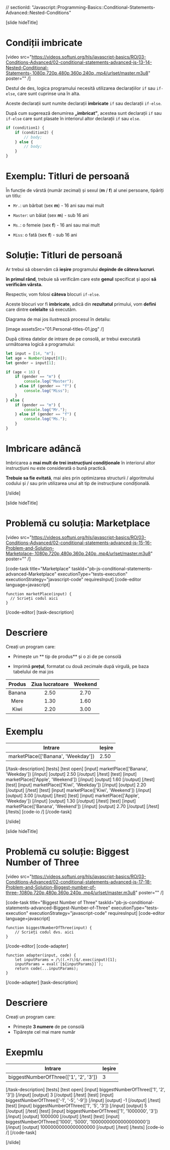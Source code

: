 // sectionId: "Javascript::Programming-Basics::Conditional-Statements-Advanced::Nested-Conditions"

[slide hideTitle]
# Condiții imbricate

[video src="https://videos.softuni.org/hls/javascript-basics/RO/03-Conditions-Advanced/02-conditional-statements-advanced-js-13-14-Nested-Conditional-Statements-,1080p,720p,480p,360p,240p,.mp4/urlset/master.m3u8" poster="" /]

Destul de des, logica programului necesită utilizarea declarațiilor `if` sau `if-else`, care sunt cuprinse una în alta.

Aceste declarații sunt numite declarații **imbricate** `if` sau declarații  `if-else`.

După cum sugerează denumirea **„imbricat”**, acestea sunt declarații `if` sau `if-else` care sunt plasate în interiorul altor declarații `if` sau `else`.

```js
if (condition1) {
    if (condition2) {
        // body; 
    } else {
        // body;
    }
}
```

# Exemplu: Titluri de persoană

În funcție de vârstă (număr zecimal) și sexul (**m** / **f**) al unei persoane, tipăriți un titlu:

- `Mr.`: un bărbat (sex **m**) - 16 ani sau mai mult

- `Master`: un băiat (sex **m**) - sub 16 ani

- `Ms.`: o femeie (sex **f**) - 16 ani sau mai mult

- `Miss`: o fată (sex **f**) - sub 16 ani

# Soluție: Titluri de persoană

Ar trebui să observăm că **ieșire**  programului **depinde de câteva lucruri**.

**în primul rând**, trebuie să verificăm care este **genul** specificat și apoi **să verificăm vârsta.**

Respectiv, vom folosi **câteva** blocuri `if-else`.

Aceste blocuri vor fi **imbricate**, adică din **rezultatul** primului, vom **defini** care dintre **celelalte** să executăm.

Diagrama de mai jos ilustrează procesul în detaliu:

[image assetsSrc="01.Personal-titles-01.jpg" /]

După citirea datelor de intrare de pe consolă, ar trebui executată următoarea logică a programului:

```js live
let input = [14, "m"];
let age = Number(input[0]);
let gender = input[1];

if (age < 16) {
    if (gender == "m") {
        console.log("Master");
    } else if (gender == "f") {
        console.log("Miss");
    }
} else {
    if (gender == "m") {
        console.log("Mr.");
    } else if (gender == "f") {
        console.log("Ms.");
    }
}
```

# Imbricare adâncă

Imbricarea a **mai mult de trei instrucțiuni condiționale** în interiorul altor instrucțiuni nu este considerată o bună practică.

**Trebuie sa fie evitată**, mai ales prin optimizarea structurii / algoritmului codului și / sau prin utilizarea unui alt tip de instrucțiune condițională.

[/slide]

[slide hideTitle]

# Problemă cu soluția: Marketplace

[video src="https://videos.softuni.org/hls/javascript-basics/RO/03-Conditions-Advanced/02-conditional-statements-advanced-js-15-16-Problem-and-Solution-Marketplace-,1080p,720p,480p,360p,240p,.mp4/urlset/master.m3u8" poster="" /]

[code-task title="Marketplace" taskId="pb-js-conditional-statements-advanced-Marketplace" executionType="tests-execution" executionStrategy="javascript-code" requiresInput]
[code-editor language=javascript]
```
function marketPlace(input) {
  // Scrieți codul aici
}
```
[/code-editor]
[task-description]

# Descriere
Creați un program care:

- Primește un ** tip de produs** și o zi de pe consolă

- Imprimă **prețul**, formatat cu două zecimale după virgulă, pe baza tabelului de mai jos

 | Produs      | Ziua lucratoare| Weekend   |
| :---:       |    :----:   |   :---:     |
| Banana      | 2.50        | 2.70 |
| Mere        | 1.30        | 1.60    |
| Kiwi        | 2.20        | 3.00    |


# Exemplu
| **Intrare** | **Ieșire** |
| --- | --- |
| marketPlace(['Banana', 'Weekday'])| 2.50 |


[/task-description]
[tests]
[test open]
[input]
marketPlace(['Banana', 'Weekday'])
[/input]
[output]
2.50
[/output]
[/test]
[test]
[input]
marketPlace(['Apple', 'Weekend'])
[/input]
[output]
1.60
[/output]
[/test]
[test]
[input]
marketPlace(['Kiwi', 'Weekday'])
[/input]
[output]
2.20
[/output]
[/test]
[test]
[input]
marketPlace(['Kiwi', 'Weekend'])
[/input]
[output]
3.00
[/output]
[/test]
[test]
[input]
marketPlace(['Apple', 'Weekday'])
[/input]
[output]
1.30
[/output]
[/test]
[test]
[input]
marketPlace(['Banana', 'Weekend'])
[/input]
[output]
2.70
[/output]
[/test]
[/tests]
[code-io /]
[/code-task]

[/slide]


[slide hideTitle]
# Problemă cu soluție: Biggest Number of Three

[video src="https://videos.softuni.org/hls/javascript-basics/RO/03-Conditions-Advanced/02-conditional-statements-advanced-js-17-18-Problem-and-Solution-Biggest-number-of-three-,1080p,720p,480p,360p,240p,.mp4/urlset/master.m3u8" poster="" /]

[code-task title="Biggest Number of Three" taskId="pb-js-conditional-statements-advanced-Biggest-Number-of-Three" executionType="tests-execution" executionStrategy="javascript-code" requiresInput]
[code-editor language=javascript]
```
function biggestNumberOfThree(input) {
    // Scrieți codul dvs. aici
}
```
[/code-editor]
[code-adapter]
```
function adapter(input, code) {
    let inputParams = /\((.+)\)$/.exec(input)[1];
    inputParams = eval(`[${inputParams}]`);
    return code(...inputParams);
}
```
[/code-adapter]
[task-description]

# Descriere
Creați un program care:

  * Primește **3 numere** de pe consolă
  * Tipărește cel mai mare număr

# Exepmlu
| **Intrare** | **Ieșire** |
| --- | --- |
|biggestNumberOfThree(['1', '2', '3'])| 3 |

[/task-description]
[tests]
[test open]
[input]
biggestNumberOfThree(['1', '2', '3'])
[/input]
[output]
3
[/output]
[/test]
[test]
[input]
biggestNumberOfThree(['-1', '-5', '-9'])
[/input]
[output]
-1
[/output]
[/test]
[test]
[input]
biggestNumberOfThree(['1', '5', '3'])
[/input]
[output]
5
[/output]
[/test]
[test]
[input]
biggestNumberOfThree(['1', '1000000', '3'])
[/input]
[output]
1000000
[/output]
[/test]
[test]
[input]
biggestNumberOfThree(['1000', '5000', '10000000000000000000'])
[/input]
[output]
10000000000000000000
[/output]
[/test]
[/tests]
[code-io /]
[/code-task]

[/slide]
